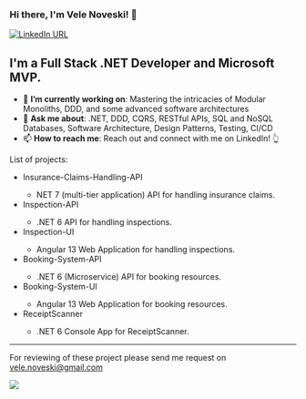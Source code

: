 ### Hi there, I'm Vele Noveski! 👋

[![LinkedIn URL](https://img.shields.io/badge/LinkedIn-Connect-blue?logo=linkedin&style=for-the-badge)](https://www.linkedin.com/in/velenoveski)

## **I'm a Full Stack .NET Developer and Microsoft MVP.**

- 🎯 **I’m currently working on**: Mastering the intricacies of Modular Monoliths, DDD, and some advanced software architectures
- 💬 **Ask me about**: .NET, DDD, CQRS, RESTful APIs, SQL and NoSQL Databases, Software Architecture, Design Patterns, Testing, CI/CD
- 📫 **How to reach me**: Reach out and connect with me on LinkedIn! 👆

List of projects:
<ul>
  <li>Insurance-Claims-Handling-API </li>
    <ul>
       <li>NET 7 (multi-tier application) API for handling insurance claims.</li>
    </ul> 
  <li>Inspection-API</li>
      <ul>
       <li>.NET 6 API for handling inspections.</li>
    </ul> 
  <li>Inspection-UI</li>
    <ul>
         <li>Angular 13 Web Application for handling inspections.</li>
    </ul> 
  <li>Booking-System-API</li>
     <ul>
       <li>.NET 6 (Microservice) API for booking resources.</li>
    </ul> 
  <li>Booking-System-UI</li>
   <ul>
     <li> Angular 13 Web Application for booking resources.</li>
    </ul> 
  <li>ReceiptScanner</li> 
    <ul>
     <li> .NET 6 Console App for ReceiptScanner.</li>
    </ul> 
</ul>
<hr/>

For reviewing of these project please send me request on vele.noveski@gmail.com

<a href="https://github.com/velenoveski">
  <img src="https://github-readme-stats.vercel.app/api?username=velenoveski&count_private=true&show_icons=true&hide=stars" />
</a>
